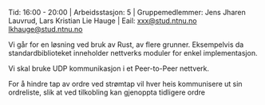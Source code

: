 Tid: 16:00 - 20:00 | Arbeidsstasjon: 5 | Gruppemedlemmer: Jens Jharen Lauvrud, Lars Kristian Lie Hauge | Eail: xxx@stud.ntnu.no  lkhauge@stud.ntnu.no

Vi går for en løsning ved bruk av Rust, av flere grunner. Eksempelvis da standardbiblioteket inneholder nettverks moduler for enkel implementasjon.

Vi skal bruke UDP kommunikasjon i et Peer-to-Peer nettverk.

For å hindre tap av ordre ved strømtap vil hver heis kommunisere ut sin ordreliste, slik at ved tilkobling kan gjenoppta tidligere ordre
